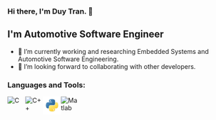 ### Hi there, I'm Duy Tran. 👋
## I'm Automotive Software Engineer
- 🌱 I’m currently working and researching Embedded Systems and Automotive Software Engineering.
- 👯 I’m looking forward to collaborating with other developers.

### Languages and Tools:

<img align="left" alt="C" width="40px" src="https://upload.wikimedia.org/wikipedia/commons/thumb/3/35/The_C_Programming_Language_logo.svg/1200px-The_C_Programming_Language_logo.svg.png"/>
<img align="left" alt="C++" width="40px" src="https://upload.wikimedia.org/wikipedia/commons/thumb/1/18/ISO_C%2B%2B_Logo.svg/288px-ISO_C%2B%2B_Logo.svg.png"/>
<img align="left" alt="Python" width="40px" src="https://raw.githubusercontent.com/github/explore/80688e429a7d4ef2fca1e82350fe8e3517d3494d/topics/python/python.png"/>
<img align="left" alt="Matlab" width="40px" src="https://upload.wikimedia.org/wikipedia/commons/thumb/2/21/Matlab_Logo.png/667px-Matlab_Logo.png"/>
<br />
<br />
